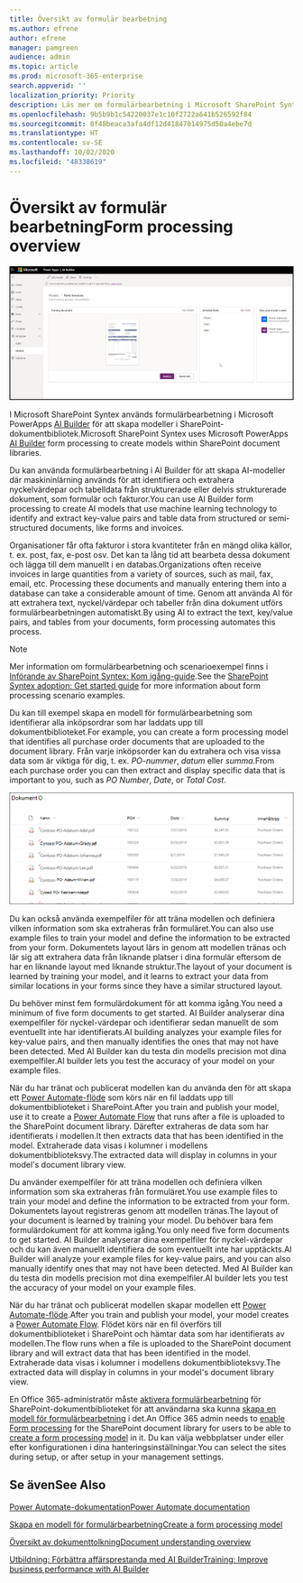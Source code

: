 ```yaml
---
title: Översikt av formulär bearbetning
ms.author: efrene
author: efrene
manager: pamgreen
audience: admin
ms.topic: article
ms.prod: microsoft-365-enterprise
search.appverid: ''
localization_priority: Priority
description: Läs mer om formulärbearbetning i Microsoft SharePoint Syntex
ms.openlocfilehash: 9b5b9b1c54220037e1c10f2722a641b526592f84
ms.sourcegitcommit: 0f48beaca3afa4df12d41847014975d50a4ebe7d
ms.translationtype: HT
ms.contentlocale: sv-SE
ms.lasthandoff: 10/02/2020
ms.locfileid: "48338619"
---
```

# <a name="form-processing-overview"></a><span data-ttu-id="477a6-103">Översikt av formulär bearbetning</span><span class="sxs-lookup"><span data-stu-id="477a6-103">Form processing overview</span></span>

 ![AI Builder](../media/content-understanding/ai-builder.png)</br>

<span data-ttu-id="477a6-105">I Microsoft SharePoint Syntex används formulärbearbetning i Microsoft PowerApps [AI Builder](https://docs.microsoft.com/ai-builder/overview) för att skapa modeller i SharePoint-dokumentbibliotek.</span><span class="sxs-lookup"><span data-stu-id="477a6-105">Microsoft SharePoint Syntex uses Microsoft PowerApps [AI Builder](https://docs.microsoft.com/ai-builder/overview) form processing to create models within SharePoint document libraries.</span></span>

<span data-ttu-id="477a6-106">Du kan använda formulärbearbetning i AI Builder för att skapa AI-modeller där maskininlärning används för att identifiera och extrahera nyckelvärdepar och tabelldata från strukturerade eller delvis strukturerade dokument, som formulär och fakturor.</span><span class="sxs-lookup"><span data-stu-id="477a6-106">You can use AI Builder form processing to create AI models that use machine learning technology to identify and extract key-value pairs and table data from structured or semi-structured  documents, like forms and invoices.</span></span>

<span data-ttu-id="477a6-107">Organisationer får ofta fakturor i stora kvantiteter från en mängd olika källor, t. ex. post, fax, e-post osv. Det kan ta lång tid att bearbeta dessa dokument och lägga till dem manuellt i en databas.</span><span class="sxs-lookup"><span data-stu-id="477a6-107">Organizations often receive invoices in large quantities from a variety of sources, such as mail, fax, email, etc. Processing these documents and manually entering them into a database can take a considerable amount of time.</span></span> <span data-ttu-id="477a6-108">Genom att använda AI för att extrahera text, nyckel/värdepar och tabeller från dina dokument utförs formulärbearbetningen automatiskt.</span><span class="sxs-lookup"><span data-stu-id="477a6-108">By using AI to extract the text, key/value pairs, and tables from your documents, form processing automates this process.</span></span> 

> [!NOTE]
> <span data-ttu-id="477a6-109">Mer information om formulärbearbetning och scenarioexempel finns i [Införande av SharePoint Syntex: Kom igång-guide](https://docs.microsoft.com/microsoft-365/contentunderstanding/adoption-getstarted#form-processing-scenario-example).</span><span class="sxs-lookup"><span data-stu-id="477a6-109">See the [SharePoint Syntex adoption: Get started guide](https://docs.microsoft.com/microsoft-365/contentunderstanding/adoption-getstarted#form-processing-scenario-example) for more information about form processing scenario examples.</span></span>

<span data-ttu-id="477a6-110">Du kan till exempel skapa en modell för formulärbearbetning som identifierar alla inköpsordrar som har laddats upp till dokumentbiblioteket.</span><span class="sxs-lookup"><span data-stu-id="477a6-110">For example, you can create a form processing model that identifies all purchase order documents that are uploaded to the document library.</span></span> <span data-ttu-id="477a6-111">Från varje inköpsorder kan du extrahera och visa vissa data som är viktiga för dig, t. ex. *PO-nummer*, *datum* eller *summa*.</span><span class="sxs-lookup"><span data-stu-id="477a6-111">From each purchase order you can then extract and display specific data that is important to you, such as *PO Number*, *Date*, or *Total Cost*.</span></span>

![Dokumentbiblioteksvy](../media/content-understanding/doc-lib-done.png)</br>  

<span data-ttu-id="477a6-113">Du kan också använda exempelfiler för att träna modellen och definiera vilken information som ska extraheras från formuläret.</span><span class="sxs-lookup"><span data-stu-id="477a6-113">You can also use example files to train your model and define the information to be extracted from your form.</span></span> <span data-ttu-id="477a6-114">Dokumentets layout lärs in genom att modellen tränas och lär sig att extrahera data från liknande platser i dina formulär eftersom de har en liknande layout med liknande struktur.</span><span class="sxs-lookup"><span data-stu-id="477a6-114">The layout of your document is learned by training your model, and it learns to extract your data from similar locations in your forms since they have a similar structured layout.</span></span> 

<span data-ttu-id="477a6-115">Du behöver minst fem formulärdokument för att komma igång.</span><span class="sxs-lookup"><span data-stu-id="477a6-115">You need a minimum of five form documents to get started.</span></span> <span data-ttu-id="477a6-116">AI Builder analyserar dina exempelfiler för nyckel-värdepar och identifierar sedan manuellt de som eventuellt inte har identifierats.</span><span class="sxs-lookup"><span data-stu-id="477a6-116">AI building analyzes your example files for key-value pairs, and then manually identifies the ones that may not have been detected.</span></span>  <span data-ttu-id="477a6-117">Med AI Builder kan du testa din modells precision mot dina exempelfiler.</span><span class="sxs-lookup"><span data-stu-id="477a6-117">AI builder lets you test the accuracy of your model on your example files.</span></span>

<span data-ttu-id="477a6-118">När du har tränat och publicerat modellen kan du använda den för att skapa ett [Power Automate-flöde](https://docs.microsoft.com/power-automate/getting-started) som körs när en fil laddats upp till dokumentbiblioteket i SharePoint.</span><span class="sxs-lookup"><span data-stu-id="477a6-118">After you train and publish your model, use it to create a [Power Automate Flow](https://docs.microsoft.com/power-automate/getting-started) that runs after a file is uploaded to the SharePoint document library.</span></span> <span data-ttu-id="477a6-119">Därefter extraheras de data som har identifierats i modellen.</span><span class="sxs-lookup"><span data-stu-id="477a6-119">It then extracts data that has been identified in the model.</span></span> <span data-ttu-id="477a6-120">Extraherade data visas i kolumner i modellens dokumentbiblioteksvy.</span><span class="sxs-lookup"><span data-stu-id="477a6-120">The extracted data will display in columns in your model's document library view.</span></span>

<span data-ttu-id="477a6-121">Du använder exempelfiler för att träna modellen och definiera vilken information som ska extraheras från formuläret.</span><span class="sxs-lookup"><span data-stu-id="477a6-121">You use example files to train your model and define the information to be extracted from your form.</span></span> <span data-ttu-id="477a6-122">Dokumentets layout registreras genom att modellen tränas.</span><span class="sxs-lookup"><span data-stu-id="477a6-122">The layout of your document is learned by training your model.</span></span> <span data-ttu-id="477a6-123">Du behöver bara fem formulärdokument för att komma igång.</span><span class="sxs-lookup"><span data-stu-id="477a6-123">You only need five form documents to get started.</span></span> <span data-ttu-id="477a6-124">AI Builder analyserar dina exempelfiler för nyckel-värdepar och du kan även manuellt identifiera de som eventuellt inte har upptäckts.</span><span class="sxs-lookup"><span data-stu-id="477a6-124">AI Builder will analyze your example files for key-value pairs, and you can also manually identify ones that may not have been detected.</span></span>  <span data-ttu-id="477a6-125">Med AI Builder kan du testa din modells precision mot dina exempelfiler.</span><span class="sxs-lookup"><span data-stu-id="477a6-125">AI builder lets you test the accuracy of your model on your example files.</span></span>

<span data-ttu-id="477a6-126">När du har tränat och publicerat modellen skapar modellen ett [Power Automate-flöde](https://docs.microsoft.com/power-automate/getting-started).</span><span class="sxs-lookup"><span data-stu-id="477a6-126">After you train and publish your model, your model creates a [Power Automate Flow](https://docs.microsoft.com/power-automate/getting-started).</span></span> <span data-ttu-id="477a6-127">Flödet körs när en fil överförs till dokumentbiblioteket i SharePoint och hämtar data som har identifierats av modellen.</span><span class="sxs-lookup"><span data-stu-id="477a6-127">The flow runs when a file is uploaded to the SharePoint document library and will extract data that has been identified in the model.</span></span> <span data-ttu-id="477a6-128">Extraherade data visas i kolumner i modellens dokumentbiblioteksvy.</span><span class="sxs-lookup"><span data-stu-id="477a6-128">The extracted data will display in columns in your model's document library view.</span></span>

<span data-ttu-id="477a6-129">En Office 365-administratör måste [aktivera formulärbearbetning](https://docs.microsoft.com/microsoft-365/contentunderstanding/set-up-content-understanding#to-set-up-content-understanding) för SharePoint-dokumentbiblioteket för att användarna ska kunna [skapa en modell för formulärbearbetning](create-a-form-processing-model.md) i det.</span><span class="sxs-lookup"><span data-stu-id="477a6-129">An Office 365 admin needs to [enable Form processing](https://docs.microsoft.com/microsoft-365/contentunderstanding/set-up-content-understanding#to-set-up-content-understanding) for the SharePoint document library for users to be able to [create a form processing model](create-a-form-processing-model.md) in it.</span></span> <span data-ttu-id="477a6-130">Du kan välja webbplatser under eller efter konfigurationen i dina hanteringsinställningar.</span><span class="sxs-lookup"><span data-stu-id="477a6-130">You can select the sites during setup, or after setup in your management settings.</span></span>



## <a name="see-also"></a><span data-ttu-id="477a6-131">Se även</span><span class="sxs-lookup"><span data-stu-id="477a6-131">See Also</span></span>
  
[<span data-ttu-id="477a6-132">Power Automate-dokumentation</span><span class="sxs-lookup"><span data-stu-id="477a6-132">Power Automate documentation</span></span>](https://docs.microsoft.com/power-automate/)

[<span data-ttu-id="477a6-133">Skapa en modell för formulärbearbetning</span><span class="sxs-lookup"><span data-stu-id="477a6-133">Create a form processing model</span></span>](create-a-form-processing-model.md)

[<span data-ttu-id="477a6-134">Översikt av dokumenttolkning</span><span class="sxs-lookup"><span data-stu-id="477a6-134">Document understanding overview</span></span>](document-understanding-overview.md)

[<span data-ttu-id="477a6-135">Utbildning: Förbättra affärsprestanda med AI Builder</span><span class="sxs-lookup"><span data-stu-id="477a6-135">Training: Improve business performance with AI Builder</span></span>](https://docs.microsoft.com/learn/paths/improve-business-performance-ai-builder/?source=learn)
